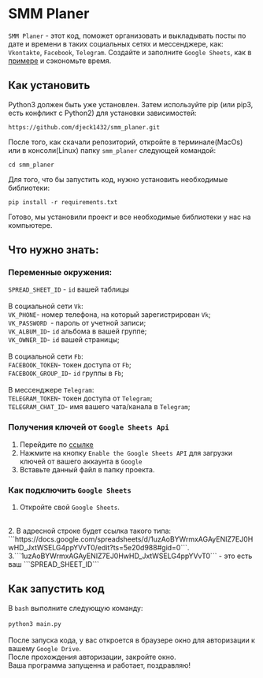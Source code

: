 # SMM Planer

```SMM Planer``` - этот код, поможет организовать и выкладывать посты по дате и времени в таких социальных сетях и мессенджере, как: ```Vkontakte```, ```Facebook```,
```Telegram```. Создайте и заполните  ```Google Sheets```, как в <a href='https://docs.google.com/spreadsheets/d/1uzAoBYWrmxAGAyENIZ7EJ0HwHD_JxtWSELG4ppYVvT0/edit?ts=5e20d988#gid=0'>примере</a> и сэкономьте время.


## Как установить 

Python3 должен быть уже установлен. Затем используйте pip (или pip3, есть конфликт с Python2) для установки зависимостей:<br>

``` https://github.com/djeck1432/smm_planer.git ```

После того, как скачали репозиторий, откройте в терминале(MacOs) или в консоли(Linux) папку ```smm_planer``` следующей командой:<br>

```cd smm_planer```

Для того, что бы запустить код, нужно установить необходимые библиотеки:<br>

```pip install -r requirements.txt ```<br>

Готово, мы установили проект и все необходимые библиотеки у нас на компьютере.


## Что нужно знать: 
  ### Переменные окружения: 
```SPREAD_SHEET_ID``` - ```id``` вашей таблицы
 <br>
 <br>
  В социальной сети ```Vk```:
<br>
```VK_PHONE```- номер телефона, на который зарегистрирован  ```Vk```;
<br>
```VK_PASSWORD ```- пароль от учетной записи;
<br>
```VK_ALBUM_ID```- ```id``` альбома в вашей группе;
<br>
```VK_OWNER_ID```- ```id``` вашей страницы;
<br>
<br>
В социальной сети ```Fb```:
<br>
```FACEBOOK_TOKEN```-  токен доступа от ```Fb```;
<br>
```FACEBOOK_GROUP_ID```- ```id``` группы в ```Fb```;
<br>
<br>
В мессенджере ```Telegram```:
<br>
```TELEGRAM_TOKEN```- токен доступа от ```Telegram```;
<br>
```TELEGRAM_CHAT_ID```- имя вашего чата/канала в ```Telegram```;
<br> 
### Получения ключей от ```Google Sheets Api```

1. Перейдите по <a href='https://developers.google.com/sheets/api/quickstart/python'>ссылке</a>
2. Нажмите на кнопку ```Enable the Google Sheets API``` для загрузки ключей от вашего аккаунта в ```Google```
3. Вставьте данный файл в папку проекта.

### Как подключить ```Google Sheets ```

1. Откройте свой ```Google Sheets```.
<br>
2. В адресной строке будет ссылка такого типа: ```https://docs.google.com/spreadsheets/d/1uzAoBYWrmxAGAyENIZ7EJ0HwHD_JxtWSELG4ppYVvT0/edit?ts=5e20d988#gid=0```.<br>
3.```1uzAoBYWrmxAGAyENIZ7EJ0HwHD_JxtWSELG4ppYVvT0``` - это есть ваш ```SPREAD_SHEET_ID```

## Как запустить код

В ```bash``` выполните следующую команду: 
<br>
<br>
```python3 main.py```
<br>
<br>
После запуска кода, у вас откроется в браузере окно для авторизации к вашему ```Google Drive```.
<br>
После прохождения авторизации, закройте окно.
<br>
Ваша программа запущенна и работает, поздравляю!


